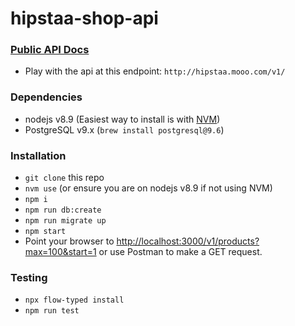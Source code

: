 # hipstaa-shop-api

### [Public API Docs](https://github.com/sandbochs/hipstaa-shop-api/blob/master/API-PUBLIC.md)
- Play with the api at this endpoint: `http://hipstaa.mooo.com/v1/`

### Dependencies

- nodejs v8.9 (Easiest way to install is with [NVM](https://github.com/creationix/nvm))
- PostgreSQL v9.x (`brew install postgresql@9.6`)

### Installation

- `git clone` this repo
- `nvm use` (or ensure you are on nodejs v8.9 if not using NVM)
- `npm i`
- `npm run db:create`
- `npm run migrate up`
- `npm start`
- Point your browser to [http://localhost:3000/v1/products?max=100&start=1](http://localhost:3000/v1/products?max=100&start=1
) or use Postman to make a GET request.

### Testing
- `npx flow-typed install`
- `npm run test`
